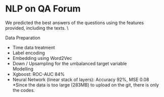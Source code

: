 # NLP on QA Forum
We predicted the best answers of the questions using the features provided, including the texts. \

Data Preparation
- Time data treatment
- Label encoding
- Embedding using Word2Vec
- Down / Upsampling for the umbalanced target variable
\
Modelling
- Xgboost: ROC-AUC 84%
- Neural Network (linear stack of layers): Accuracy 92%, MSE 0.08
\
*Since the data is too large (283MB) to upload on the git, there is only the codes.
